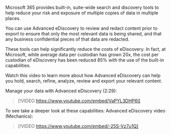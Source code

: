 Microsoft 365 provides built-in, suite-wide search and discovery tools to help reduce your risk and exposure of multiple copies of data in multiple places. 

You can use Advanced eDiscovery to review and redact content prior to export to ensure that only the most relevant data is being shared, and that any business confidential pieces of that data are redacted.

These tools can help significantly reduce the costs of eDiscovery. In fact, at Microsoft, while average data per custodian has grown 20x, the cost per custodian of eDiscovery has been reduced 85% with the use of the built-in capabilities. 

Watch this video to learn more about how Advanced eDiscovery can help you hold, search, refine, analyze, review and export your relevant content.

Manage your data with Advanced eDiscovery (2:29): 
>[!VIDEO https://www.youtube.com/embed/VaPYL3DHP6I]

To see take a deeper look at these capabilities: 
Advanced eDiscovery video (Mechanics): 
>[!VIDEO https://www.youtube.com/embed/-25S-Vz7u1Q]
